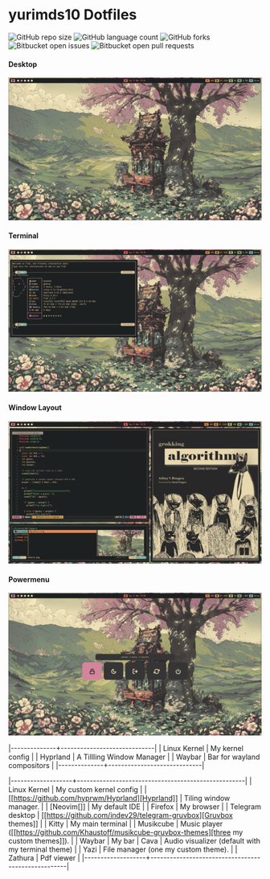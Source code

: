 # yurimds10 Dotfiles

<!---Esses são exemplos. Veja https://shields.io para outras pessoas ou para personalizar este conjunto de escudos. Você pode querer incluir dependências, status do projeto e informações de licença aqui--->

![GitHub repo size](https://img.shields.io/github/repo-size/yurimds10/dotfiles?style=for-the-badge)
![GitHub language count](https://img.shields.io/github/languages/count/yurimds10/dotfiles?style=for-the-badge)
![GitHub forks](https://img.shields.io/github/forks/yurimds10/dotfiles?style=for-the-badge)
![Bitbucket open issues](https://img.shields.io/bitbucket/issues/yurimds10/dotfiles?style=for-the-badge)
![Bitbucket open pull requests](https://img.shields.io/bitbucket/pr-raw/yurimds10/dotfiles?style=for-the-badge)

#### Desktop
<img src="./screenshots/desktop.png" alt="desktop">

#### Terminal
<img src="./screenshots/terminal.png" alt="terminal">

#### Window Layout
<img src="./screenshots/WM.png" alt="Hyprland">

#### Powermenu
<img src="./screenshots/powermenu.png" alt="powermenu">

|--------------+-----------------------------|
| Linux Kernel | My kernel config            |
| Hyprland     | A Tillling Window Manager   |
| Waybar       | Bar for wayland compositors |
|--------------+-----------------------------|


|-------------------+----------------------------------------------------|
| Linux Kernel      | My custom kernel config                            |
| [[https://github.com/hyprwm/Hyprland][Hyprland]]          | Tiling window manager.                             |
| [Neovim[]]          | My default IDE                                     |
| Firefox           | My browser                                |
| Telegram desktop  | [[https://github.com/indev29/telegram-gruvbox][Gruvbox themes]]                                     |
| Kitty             | My main terminal                                  |
| Musikcube         | Music player ([[https://github.com/Khaustoff/musikcube-gruvbox-themes][three my custom themes]]).             |
| Waybar            | My bar
| Cava              | Audio visualizer (default with my terminal theme)  |
| Yazi              | File manager (one my custom theme).                |
| Zathura           | Pdf viewer                                         |
|-------------------+----------------------------------------------------|
